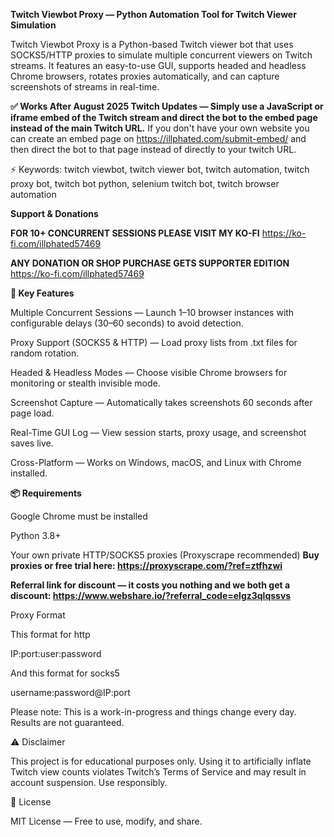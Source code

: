 **Twitch Viewbot Proxy — Python Automation Tool for Twitch Viewer Simulation**


Twitch Viewbot Proxy is a Python-based Twitch viewer bot that uses SOCKS5/HTTP proxies to simulate multiple concurrent viewers on Twitch streams.
It features an easy-to-use GUI, supports headed and headless Chrome browsers, rotates proxies automatically, and can capture screenshots of streams in real-time.

**✅ Works After August 2025 Twitch Updates — Simply use a JavaScript or iframe embed of the Twitch stream and direct the bot to the embed page instead of the main Twitch URL.**
If you don't have your own website you can create an embed page on https://illphated.com/submit-embed/ and then direct the bot to that page instead of directly to your twitch URL.

⚡ Keywords: twitch viewbot, twitch viewer bot, twitch automation, twitch proxy bot, twitch bot python, selenium twitch bot, twitch browser automation

**Support & Donations**

**FOR 10+ CONCURRENT SESSIONS PLEASE VISIT MY KO-FI**
https://ko-fi.com/illphated57469

**ANY DONATION OR SHOP PURCHASE GETS SUPPORTER EDITION**
https://ko-fi.com/illphated57469

**🚀 Key Features**

Multiple Concurrent Sessions — Launch 1–10 browser instances with configurable delays (30–60 seconds) to avoid detection.

Proxy Support (SOCKS5 & HTTP) — Load proxy lists from .txt files for random rotation.

Headed & Headless Modes — Choose visible Chrome browsers for monitoring or stealth invisible mode.

Screenshot Capture — Automatically takes screenshots 60 seconds after page load.

Real-Time GUI Log — View session starts, proxy usage, and screenshot saves live.

Cross-Platform — Works on Windows, macOS, and Linux with Chrome installed.


**📦 Requirements**

Google Chrome must be installed

Python 3.8+

Your own private HTTP/SOCKS5 proxies (Proxyscrape recommended)
**Buy proxies or free trial here: https://proxyscrape.com/?ref=ztfhzwi**

**Referral link for discount — it costs you nothing and we both get a discount: https://www.webshare.io/?referral_code=elgz3qlqssvs**

Proxy Format

This format for http

IP:port:user:password

And this format for socks5

username:password@IP:port

Please note: This is a work-in-progress and things change every day. Results are not guaranteed.

⚠ Disclaimer

This project is for educational purposes only.
Using it to artificially inflate Twitch view counts violates Twitch’s Terms of Service and may result in account suspension. Use responsibly.

📜 License

MIT License — Free to use, modify, and share.
